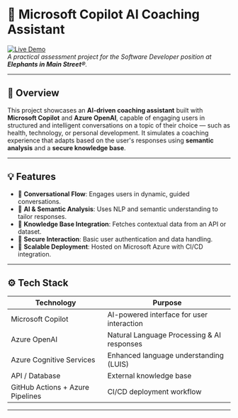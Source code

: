 # 🧠 Microsoft Copilot AI Coaching Assistant

[![Live Demo](https://img.shields.io/badge/Demo-Link-blue)](https://ntuthukomaphalala.github.io/ai-coaching-bot)  
_A practical assessment project for the Software Developer position at **Elephants in Main Street®**._

---

## 📘 Overview

This project showcases an **AI-driven coaching assistant** built with **Microsoft Copilot** and **Azure OpenAI**, capable of engaging users in structured and intelligent conversations on a topic of their choice — such as health, technology, or personal development. It simulates a coaching experience that adapts based on the user's responses using **semantic analysis** and a **secure knowledge base**.

---

## 💡 Features

- 🔄 **Conversational Flow**: Engages users in dynamic, guided conversations.
- 🤖 **AI & Semantic Analysis**: Uses NLP and semantic understanding to tailor responses.
- 🔗 **Knowledge Base Integration**: Fetches contextual data from an API or dataset.
- 🔐 **Secure Interaction**: Basic user authentication and data handling.
- 🚀 **Scalable Deployment**: Hosted on Microsoft Azure with CI/CD integration.

---

## ⚙️ Tech Stack

| Technology             | Purpose                                      |
|------------------------|----------------------------------------------|
| Microsoft Copilot      | AI-powered interface for user interaction    |
| Azure OpenAI           | Natural Language Processing & AI responses   |
| Azure Cognitive Services | Enhanced language understanding (LUIS)    |
| API / Database         | External knowledge base                     |
| GitHub Actions + Azure Pipelines | CI/CD deployment workflow       |

---
